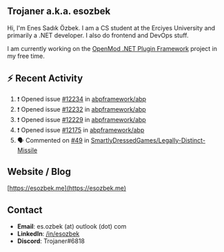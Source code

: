 ##  Trojaner a.k.a. esozbek
Hi, I'm Enes Sadık Özbek. I am a CS student at the Erciyes University and primarily a .NET developer. I also do frontend and DevOps stuff.

I am currently working on the [OpenMod .NET Plugin Framework](https://github.com/openmod/openmod) project in my free time. 

## :zap: Recent Activity

<!--START_SECTION:activity-->
1. ❗️ Opened issue [#12234](https://github.com/abpframework/abp/issues/12234) in [abpframework/abp](https://github.com/abpframework/abp)
2. ❗️ Opened issue [#12232](https://github.com/abpframework/abp/issues/12232) in [abpframework/abp](https://github.com/abpframework/abp)
3. ❗️ Opened issue [#12229](https://github.com/abpframework/abp/issues/12229) in [abpframework/abp](https://github.com/abpframework/abp)
4. ❗️ Opened issue [#12175](https://github.com/abpframework/abp/issues/12175) in [abpframework/abp](https://github.com/abpframework/abp)
5. 🗣 Commented on [#49](https://github.com/SmartlyDressedGames/Legally-Distinct-Missile/issues/49) in [SmartlyDressedGames/Legally-Distinct-Missile](https://github.com/SmartlyDressedGames/Legally-Distinct-Missile)
<!--END_SECTION:activity-->

## Website / Blog
[https://esozbek.me](https://esozbek.me)

## Contact
- **Email**: es.ozbek (at) outlook (dot) com
- **LinkedIn**: [/in/esozbek](https://linkedin.com/in/esozbek)
- **Discord**: Trojaner#6818
